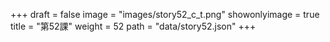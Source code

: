 +++
draft = false 
image = "images/story52_c_t.png" 
showonlyimage = true 
title = "第52課" 
weight = 52 
path = "data/story52.json" 
+++
